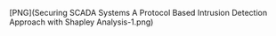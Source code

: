 [PNG](Securing SCADA Systems A Protocol Based Intrusion Detection Approach with Shapley Analysis-1.png)
